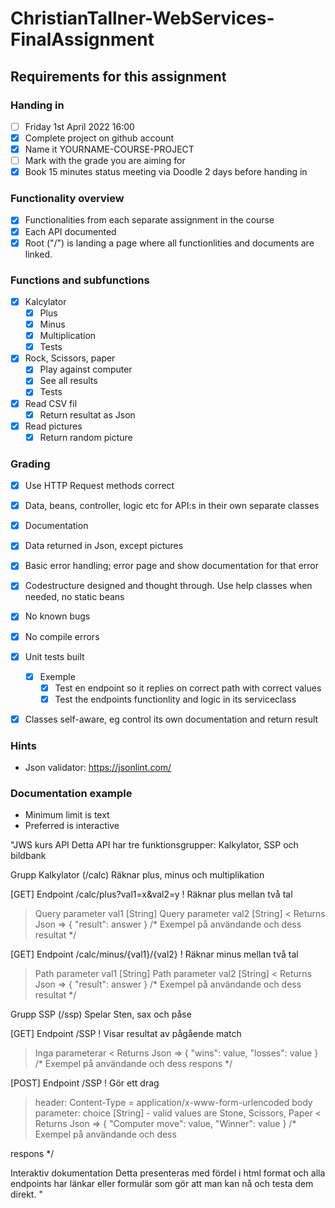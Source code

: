# ChristianTallner-WebServices-FinalAssignment


<!-- Checkbox with color 
-- Done? | Name
:---:| ---
⬜️| Nope
✅| Yep
-->


## Requirements for this assignment

### Handing in
- [ ] Friday 1st April 2022 16:00
- [x] Complete project on github account
- [x] Name it YOURNAME-COURSE-PROJECT
- [ ] Mark with the grade you are aiming for
- [x] Book 15 minutes status meeting via Doodle 2 days before handing in 

### Functionality overview
- [x] Functionalities from each separate assignment in the course
- [x] Each API documented
- [x] Root ("/") is landing a page where all functionlities and documents are linked.

### Functions and subfunctions
- [x] Kalcylator
  * [x] Plus
  * [x] Minus
  * [x] Multiplication
  * [x] Tests

- [x] Rock, Scissors, paper
  * [x] Play against computer
  * [x] See all results
  * [x] Tests

- [x] Read CSV fil
  * [x] Return resultat as Json

- [x] Read pictures
  * [x] Return random picture

### Grading
- [x] Use HTTP Request methods correct
- [x] Data, beans, controller, logic etc for API:s in their own separate classes
- [x] Documentation
- [x] Data returned in Json, except pictures
- [x] Basic error handling; error page and show documentation for that error
- [x] Codestructure designed and thought through. Use help classes when needed, no static beans
- [x] No known bugs
- [x] No compile errors
- [x] Unit tests built
  * [x] Exemple
    * [x] Test en endpoint so it replies on correct path with correct values
    * [x] Test the endpoints functionlity and logic in its serviceclass
- [x] Classes self-aware, eg control its own documentation and return result



### Hints
- Json validator: https://jsonlint.com/

### Documentation example
- Minimum limit is text
- Preferred is interactive  
  
    
    
"JWS kurs API
Detta API har tre funktionsgrupper: Kalkylator, SSP och bildbank

Grupp Kalkylator (/calc)
Räknar plus, minus och multiplikation

[GET] Endpoint /calc/plus?val1=x&val2=y
! Räknar plus mellan två tal
> Query parameter val1 [String]
> Query parameter val2 [String]
< Returns Json => { "result": answer }
/* Exempel på användande och dess resultat */

[GET] Endpoint /calc/minus/{val1}/{val2}
! Räknar minus mellan två tal
> Path parameter val1 [String]
> Path parameter val2 [String]
< Returns Json => { "result": answer }
/* Exempel på användande och dess resultat */

Grupp SSP (/ssp)
Spelar Sten, sax och påse

[GET] Endpoint /SSP
! Visar resultat av pågående match
> Inga parameterar
< Returns Json => { "wins": value, "losses": value }
/* Exempel på användande och dess respons */

[POST] Endpoint /SSP
! Gör ett drag
> header: Content-Type = application/x-www-form-urlencoded
> body parameter: choice [String] - valid values are Stone, Scissors, Paper
< Returns Json => { "Computer move": value, "Winner": value }
/* Exempel på användande och dess 

respons */


Interaktiv dokumentation
Detta presenteras med fördel i html format och alla endpoints har länkar eller formulär som gör att man kan nå och testa dem direkt.
"



